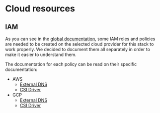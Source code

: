 # Cloud resources

## IAM

As you can see in the [global documentation](/README.md), some IAM roles and policies are needed to be created on the
selected cloud provider for this stack to work properly. We decided to document them all separately in order to make
it easier to understand them.

The documentation for each policy can be read on their specific documentation:
- AWS
  - [External DNS](./aws/iam/external-dns.md)
  - [CSI Driver](./aws/iam/csi-driver.md)
- GCP
  - [External DNS](./gcp/iam/external-dns.md)
  - [CSI Driver](./gcp/iam/csi-driver.md)